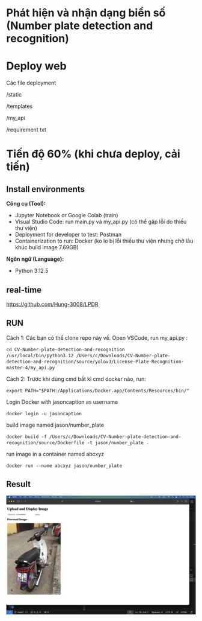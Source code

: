 # Phát hiện và nhận dạng biển số (Number plate detection and recognition)
# Deploy web
Các file deployment

/static

/templates

/my_api

/requirement txt

# Tiến độ 60% (khi chưa deploy, cải tiến)
## Install environments
**Công cụ (Tool):**<br>
* Jupyter Notebook or Google Colab (train)
* Visual Studio Code: run main.py và my_api.py (có thể gặp lỗi do thiếu thư viện)
* Deployment for developer to test: Postman
* Containerization to run: Docker (ko lo bị lỗi thiếu thư viện nhưng chờ lâu khúc build image 7.69GB)

**Ngôn ngữ (Language):**<br>
* Python 3.12.5

## real-time
https://github.com/Hung-3008/LPDR

## RUN
Cách 1:
Các bạn có thể clone repo này về. Open VSCode, run my_api.py :
```
cd CV-Number-plate-detection-and-recognition
/usr/local/bin/python3.12 /Users/c/Downloads/CV-Number-plate-detection-and-recognition/source/yolov3/License-Plate-Recognition-master-4/my_api.py
```
Cách 2:
Trước khi dùng cmd bất kì cmd docker nào, run:
```
export PATH="$PATH:/Applications/Docker.app/Contents/Resources/bin/"
```
Login Docker with jasoncaption as username
```
docker login -u jasoncaption
```

build image named jason/number_plate
```
docker build -f /Users/c/Downloads/CV-Number-plate-detection-and-recognition/source/Dockerfile -t jason/number_plate .
```
run image in a container named abcxyz
```
docker run --name abcxyz jason/number_plate
```
## Result
<p align="center" >
   <img src="result.png" ><br>
</p>
